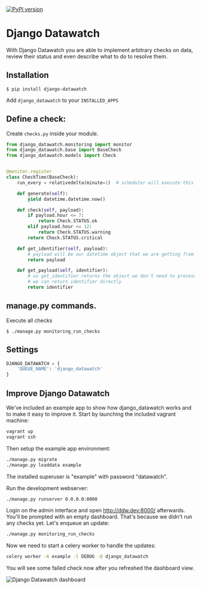 [![PyPI version](https://badge.fury.io/py/django_datawatch.svg)](https://badge.fury.io/py/django_datawatch)

Django Datawatch
================
With Django Datawatch you are able to implement arbitrary checks on data, review their status and even describe what to do to resolve them.

Installation
------------

```shell
$ pip install django-datawatch
```

Add `django_datawatch` to your `INSTALLED_APPS`

Define a check:
---------------
Create `checks.py` inside your module.

```python
from django_datawatch.monitoring import monitor
from django_datawatch.base import BaseCheck
from django_datawatch.models import Check


@monitor.register
class CheckTime(BaseCheck):
    run_every = relativedelta(minute=1)  # scheduler will execute this check every 1 minute

    def generate(self):
        yield datetime.datetime.now()

    def check(self, payload):
        if payload.hour <= 7:
            return Check.STATUS.ok
        elif payload.hour <= 12:
            return Check.STATUS.warning
        return Check.STATUS.critical

    def get_identifier(self, payload):
        # payload will be our datetime object that we are getting from generate method
        return payload

    def get_payload(self, identifier):
        # as get_identifier returns the object we don't need to process it
        # we can return identifier directly
        return identifier
```

manage.py commands.
---------------------
Execute all checks
```shell
$ ./manage.py monitoring_run_checks
```

Settings
--------
```python
DJANGO_DATAWATCH = {
    'QUEUE_NAME': 'django_datawatch'
}
```

Improve Django Datawatch
-------------------------

We've included an example app to show how django_datawatch works and to make it easy to improve it.
Start by launching the included vagrant machine:
```bash
vagrant up
vagrant ssh
```

Then setup the example app environment:
```bash
./manage.py migrate
./manage.py loaddata example
```
The installed superuser is "example" with password "datawatch".

Run the development webserver:
```bash
./manage.py runserver 0.0.0.0:8000
```

Login on the admin interface and open http://ddw.dev:8000/ afterwards.
You'll be prompted with an empty dashboard. That's because we didn't run any checks yet.
Let's enqueue an update:
```bash
./manage.py monitoring_run_checks
```

Now we need to start a celery worker to handle the updates:
```bash
celery worker -A example -l DEBUG -Q django_datawatch
```

You will see some failed check now after you refreshed the dashboard view.

![Django Datawatch dashboard](http://static.jensnistler.de/django_datawatch.png "Django Datawatch dashboard")
